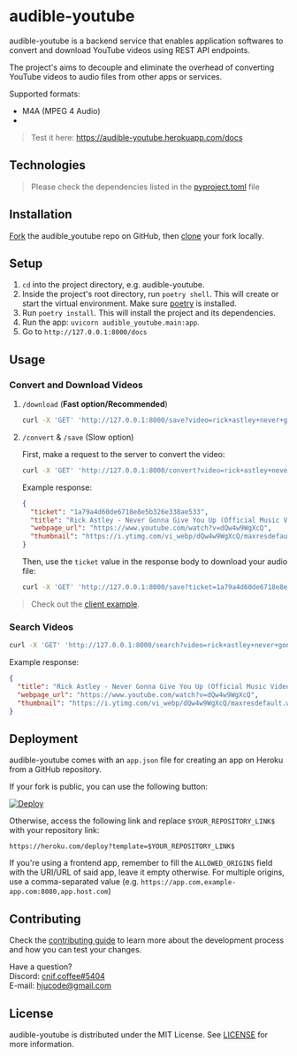 # audible-youtube

audible-youtube is a backend service that enables application softwares to convert and download YouTube videos using REST API endpoints.

The project's aims to decouple and eliminate the overhead of converting YouTube videos to audio files from other apps or services.

Supported formats:

- M4A (MPEG 4 Audio)
-

> Test it here: https://audible-youtube.herokuapp.com/docs

## Technologies
> Please check the dependencies listed in the [pyproject.toml](pyproject.toml) file

## Installation

[Fork](https://docs.github.com/en/get-started/quickstart/fork-a-repo#forking-a-repository) the audible_youtube repo on GitHub, then [clone](https://docs.github.com/en/repositories/creating-and-managing-repositories/cloning-a-repository#cloning-a-repository) your fork locally.

## Setup

1. `cd` into the project directory, e.g. audible-youtube.
2. Inside the project's root directory, run `poetry shell`. This will create or start the virtual environment. Make sure [poetry](https://github.com/python-poetry/poetry#installation) is installed.
3. Run `poetry install`. This will install the project and its dependencies.
4. Run the app: `uvicorn audible_youtube.main:app`.
5. Go to `http://127.0.0.1:8000/docs`

## Usage

### Convert and Download Videos

1. `/download` (**Fast option/Recommended**)

   ```sh
   curl -X 'GET' 'http://127.0.0.1:8000/save?video=rick+astley+never+gonna+give+you+up' --output 'audio_file.m4a'
   ```

2. `/convert` & `/save` (Slow option)

   First, make a request to the server to convert the video:

   ```sh
   curl -X 'GET' 'http://127.0.0.1:8000/convert?video=rick+astley+never+gonna+give+you+up' -H 'accept: */*'
   ```

   Example response:

   ```json
   {
     "ticket": "1a79a4d60de6718e8e5b326e338ae533",
     "title": "Rick Astley - Never Gonna Give You Up (Official Music Video)",
     "webpage_url": "https://www.youtube.com/watch?v=dQw4w9WgXcQ",
     "thumbnail": "https://i.ytimg.com/vi_webp/dQw4w9WgXcQ/maxresdefault.webp"
   }
   ```

   Then, use the `ticket` value in the response body to download your audio file:

   ```sh
   curl -X 'GET' 'http://127.0.0.1:8000/save?ticket=1a79a4d60de6718e8e5b326e338ae533' -H 'accept: */*' --output 'audio_file.m4a'
   ```

> Check out the [client example](./example/example_client.py).

### Search Videos

```sh
curl -X 'GET' 'http://127.0.0.1:8000/search?video=rick+astley+never+gonna+give+you+up' -H 'accept: */*'
```

Example response:

```json
{
  "title": "Rick Astley - Never Gonna Give You Up (Official Music Video)",
  "webpage_url": "https://www.youtube.com/watch?v=dQw4w9WgXcQ",
  "thumbnail": "https://i.ytimg.com/vi_webp/dQw4w9WgXcQ/maxresdefault.webp"
}
```

## Deployment

audible-youtube comes with an `app.json` file for creating an app on Heroku from a GitHub repository.

If your fork is public, you can use the following button:

[![Deploy](https://www.herokucdn.com/deploy/button.svg)](https://heroku.com/deploy)

Otherwise, access the following link and replace `$YOUR_REPOSITORY_LINK$` with your repository link:

```
https://heroku.com/deploy?template=$YOUR_REPOSITORY_LINK$
```

If you're using a frontend app, remember to fill the `ALLOWED_ORIGINS` field with the URI/URL of said app, leave it empty otherwise. For multiple origins, use a comma-separated value (e.g. `https://app.com,example-app.com:8080,app.host.com`)

## Contributing

Check the [contributing guide](./.github/CONTRIBUTING.md) to learn more about the development process and how you can test your changes.

Have a question?\
Discord: [cnif.coffee#5404]()\
E-mail: hjucode@gmail.com

## License

audible-youtube is distributed under the MIT License. See [LICENSE](./LICENSE) for more information.
